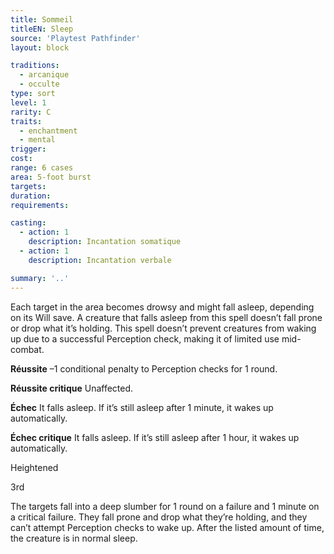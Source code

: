 ```yaml
---
title: Sommeil
titleEN: Sleep
source: 'Playtest Pathfinder'
layout: block

traditions:
  - arcanique
  - occulte
type: sort
level: 1
rarity: C
traits:
  - enchantment
  - mental
trigger: 
cost: 
range: 6 cases
area: 5-foot burst
targets: 
duration: 
requirements: 

casting:
  - action: 1
    description: Incantation somatique
  - action: 1
    description: Incantation verbale

summary: '..'
---
```

Each target in the area becomes drowsy and might fall asleep, depending on its Will save. A creature that falls asleep from this spell doesn’t fall prone or drop what it’s holding. This spell doesn’t prevent creatures from waking up due to a successful Perception check, making it of limited use mid-combat.

**Réussite** –1 conditional penalty to Perception checks for 1 round.

**Réussite critique** Unaffected.

**Échec** It falls asleep. If it’s still asleep after 1 minute, it wakes up automatically.

**Échec critique** It falls asleep. If it’s still asleep after 1 hour, it wakes up automatically.

Heightened

3rd

The targets fall into a deep slumber for 1 round on a failure and 1 minute on a critical failure. They fall prone and drop what they’re holding, and they can’t attempt Perception checks to wake up. After the listed amount of time, the creature is in normal sleep.
